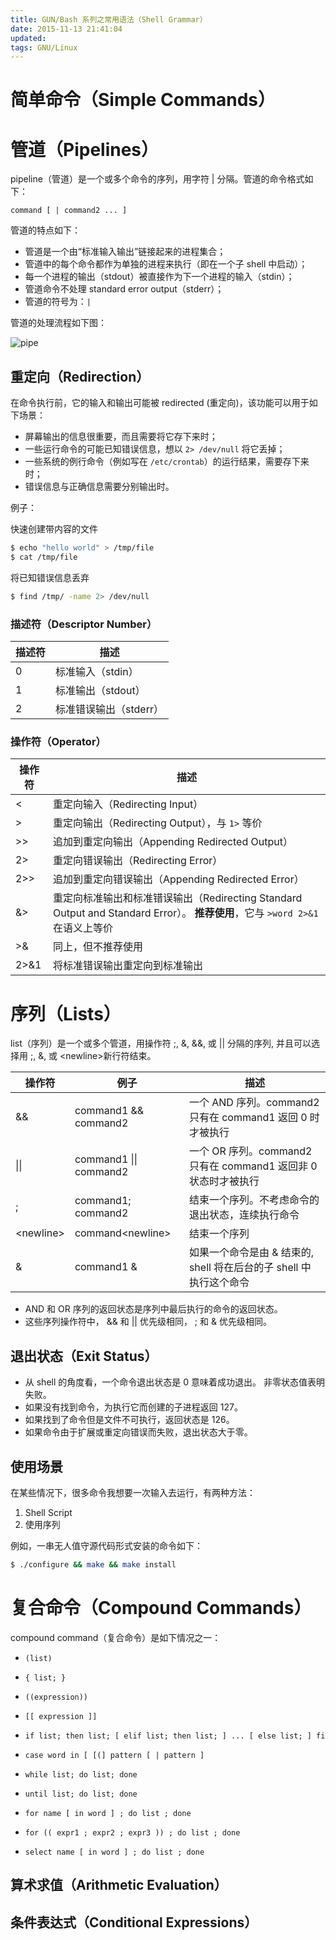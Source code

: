 ```yaml
---
title: GUN/Bash 系列之常用语法（Shell Grammar）
date: 2015-11-13 21:41:04
updated:
tags: GNU/Linux
---
```


# 简单命令（Simple Commands）

# 管道（Pipelines）

pipeline（管道）是一个或多个命令的序列，用字符 | 分隔。管道的命令格式如下：

```
command [ | command2 ... ]
```

管道的特点如下：

* 管道是一个由“标准输入输出”链接起来的进程集合；
* 管道中的每个命令都作为单独的进程来执行（即在一个子 shell 中启动）；
* 每一个进程的输出（stdout）被直接作为下一个进程的输入（stdin）；
* 管道命令不处理 standard error output（stderr）；
* 管道的符号为：`|`

管道的处理流程如下图：

![pipe](/img/gnu-text-utilities/pipe.png)

## 重定向（Redirection）

在命令执行前，它的输入和输出可能被 redirected (重定向)，该功能可以用于如下场景：

* 屏幕输出的信息很重要，而且需要将它存下来时；
* 一些运行命令的可能已知错误信息，想以 `2> /dev/null` 将它丢掉；
* 一些系统的例行命令（例如写在 `/etc/crontab`）的运行结果，需要存下来时；
* 错误信息与正确信息需要分别输出时。

例子：

快速创建带内容的文件

```bash
$ echo "hello world" > /tmp/file
$ cat /tmp/file
```

将已知错误信息丢弃

```bash
$ find /tmp/ -name 2> /dev/null
```

### 描述符（Descriptor Number）

| 描述符  | 描述             |
| ---- | -------------- |
| 0    | 标准输入（stdin）    |
| 1    | 标准输出（stdout）   |
| 2    | 标准错误输出（stderr） |

### 操作符（Operator）

| 操作符  | 描述                                       |
| ---- | ---------------------------------------- |
| <    | 重定向输入（Redirecting Input）                 |
| >    | 重定向输出（Redirecting Output），与 `1>` 等价      |
| >>   | 追加到重定向输出（Appending Redirected Output）    |
| 2>   | 重定向错误输出（Redirecting Error）               |
| 2>>  | 追加到重定向错误输出（Appending Redirected Error）   |
| &>   | 重定向标准输出和标准错误输出（Redirecting Standard Output and Standard Error）。 **推荐使用**，它与 `>word 2>&1` 在语义上等价 |
| >&   | 同上，但不推荐使用                                |
| 2>&1 | 将标准错误输出重定向到标准输出                          |

# 序列（Lists）

list（序列）是一个或多个管道，用操作符 ;, &, &&, 或 || 分隔的序列, 并且可以选择用 ;, &, 或 \<newline\>新行符结束。

| 操作符         | 例子                     | 描述                                       |
| ----------- | ---------------------- | ---------------------------------------- |
| &&          | command1 && command2   | 一个 AND 序列。command2 只有在 command1 返回 0 时才被执行 |
| \|\|        | command1 \|\| command2 | 一个 OR 序列。command2 只有在 command1 返回非 0 状态时才被执行 |
| ;           | command1; command2     | 结束一个序列。不考虑命令的退出状态，连续执行命令                 |
| \<newline\> | command\<newline\>     | 结束一个序列                                   |
| &           | command1 &             | 如果一个命令是由 & 结束的, shell 将在后台的子 shell 中执行这个命令 |

* AND 和 OR 序列的返回状态是序列中最后执行的命令的返回状态。
* 这些序列操作符中， && 和 || 优先级相同， ; 和 & 优先级相同。

## 退出状态（Exit Status）

* 从 shell 的角度看，一个命令退出状态是 0 意味着成功退出。 非零状态值表明失败。
* 如果没有找到命令，为执行它而创建的子进程返回 127。
* 如果找到了命令但是文件不可执行，返回状态是 126。
* 如果命令由于扩展或重定向错误而失败，退出状态大于零。

## 使用场景

在某些情况下，很多命令我想要一次输入去运行，有两种方法：

1. Shell Script
2. 使用序列

例如，一串无人值守源代码形式安装的命令如下：

```bash
$ ./configure && make && make install
```

# 复合命令（Compound Commands）

compound command（复合命令）是如下情况之一：

* `(list)`
* `{ list; }`
* `((expression))`
* `[[ expression ]]`

* `if list; then list; [ elif list; then list; ] ... [ else list; ] fi`
* `case word in [ [(] pattern [ | pattern ] `

* `while list; do list; done`
* `until list; do list; done`
* `for name [ in word ] ; do list ; done`
* `for (( expr1 ; expr2 ; expr3 )) ; do list ; done`

* `select name [ in word ] ; do list ; done`

## 算术求值（Arithmetic Evaluation）

## 条件表达式（Conditional Expressions）
